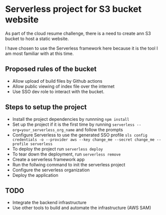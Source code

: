 # Serverless project for S3 bucket website

As part of the cloud resume challenge, there is a need to create ann S3 bucket to host a static website.

I have chosen to use the Serverless framework here because it is the tool I am most familiar with at this time.

## Proposed rules of the bucket

- Allow upload of build files by Github actions
- Allow public viewing of index file over the internet
- Use SSO dev role to interact with the bucket.

## Steps to setup the project

- Install the project dependencies by runnning `npm install`
- Set up the project if it is the first time by running `serverless --org=your_serverless_org_name` and follow the prompts
- Configure Serverless to use the generated SSO profile `sls config credentials -o --provider aws --key change_me --secret change_me --profile serverless`
- To deploy the project run `serverless deploy`
- To tear down the deployment, run `serverless remove`
- Create a serverless framework app
- Run the follwing command to init the serverless project
- Configure the serverless organization
- Deploy the application

## TODO

- Integrate the backend infrastructure
- Use other tools to build and automate the infrastructure (AWS SAM)
